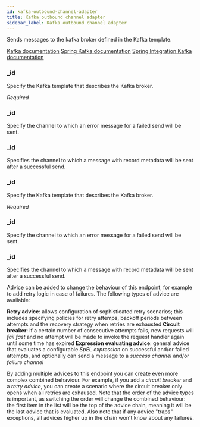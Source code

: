 ```yaml
---
id: kafka-outbound-channel-adapter
title: Kafka outbound channel adapter
sidebar_label: Kafka outbound channel adapter
---
```


Sends messages to the kafka broker defined in the Kafka template.

<a href="https://kafka.apache.org/" target="_new">Kafka documentation</a>
<a href="https://docs.spring.io/spring-kafka/docs/1.3.9.RELEASE/reference/html/" target="_new">Spring Kafka documentation</a>
<a href="https://github.com/spring-projects/spring-integration-kafka/blob/master/README.adoc" target="_new">Spring Integration Kafka documentation</a>

### _id
Specify the Kafka template that describes the Kafka broker.

<i>Required</i>

### _id
Specify the channel to which an error message for a failed send will be sent.

### _id
Specifies the channel to which a message with record metadata will be sent after a successful send.

### _id
Specify the Kafka template that describes the Kafka broker.

<i>Required</i>

### _id
Specify the channel to which an error message for a failed send will be sent.

### _id
Specifies the channel to which a message with record metadata will be sent after a successful send.


Advice can be added to change the behaviour of this endpoint, for example to add retry logic in case of failures. The following types of advice are available:

<b>Retry advice</b>: allows configuration of sophisticated retry scenarios; this includes specifying policies for retry attemps, backoff periods between attempts and the recovery strategy when retries are exhausted
<b>Circuit breaker</b>: if a certain number of consecutive attempts fails, new requests will <i>fail fast</i> and no attempt will be made to invoke the request handler again until some time has expired
<b>Expression evaluating advice</b>: general advice that evaluates a configurable <i>SpEL expression</i> on successful and/or failed attempts, and optionally can send a message to a <i>success channel</i> and/or <i>failure channel</i>

By adding multiple advices to this endpoint you can create even more complex combined behaviour. For example, if you add a <i>circuit breaker</i> and a <i>retry advice</i>, you can create a scenario where the circuit breaker only opens when all retries are exhaused. Note that the order of the advice types is important, as switching the order will change the combined behaviour: the first item in the list will be the top of the advice chain, meaning it will be the last advice that is evaluated. Also note that if any advice "traps" exceptions, all advices higher up in the chain won't know about any failures.

